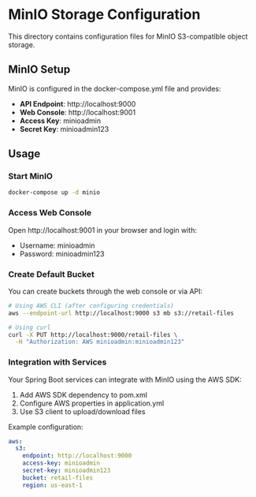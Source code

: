 # MinIO Storage Configuration

This directory contains configuration files for MinIO S3-compatible object storage.

## MinIO Setup

MinIO is configured in the docker-compose.yml file and provides:

- **API Endpoint**: http://localhost:9000
- **Web Console**: http://localhost:9001
- **Access Key**: minioadmin
- **Secret Key**: minioadmin123

## Usage

### Start MinIO
```bash
docker-compose up -d minio
```

### Access Web Console
Open http://localhost:9001 in your browser and login with:
- Username: minioadmin
- Password: minioadmin123

### Create Default Bucket
You can create buckets through the web console or via API:

```bash
# Using AWS CLI (after configuring credentials)
aws --endpoint-url http://localhost:9000 s3 mb s3://retail-files

# Using curl
curl -X PUT http://localhost:9000/retail-files \
  -H "Authorization: AWS minioadmin:minioadmin123"
```

### Integration with Services

Your Spring Boot services can integrate with MinIO using the AWS SDK:

1. Add AWS SDK dependency to pom.xml
2. Configure AWS properties in application.yml
3. Use S3 client to upload/download files

Example configuration:
```yaml
aws:
  s3:
    endpoint: http://localhost:9000
    access-key: minioadmin
    secret-key: minioadmin123
    bucket: retail-files
    region: us-east-1
```